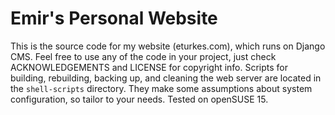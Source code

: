 # Emir's Personal Website

This is the source code for my website (eturkes.com), which runs on Django CMS. Feel free to use any of the code in your project, just check ACKNOWLEDGEMENTS and LICENSE for copyright info. Scripts for building, rebuilding, backing up, and cleaning the web server are located in the `shell-scripts` directory. They make some assumptions about system configuration, so tailor to your needs. Tested on openSUSE 15.
